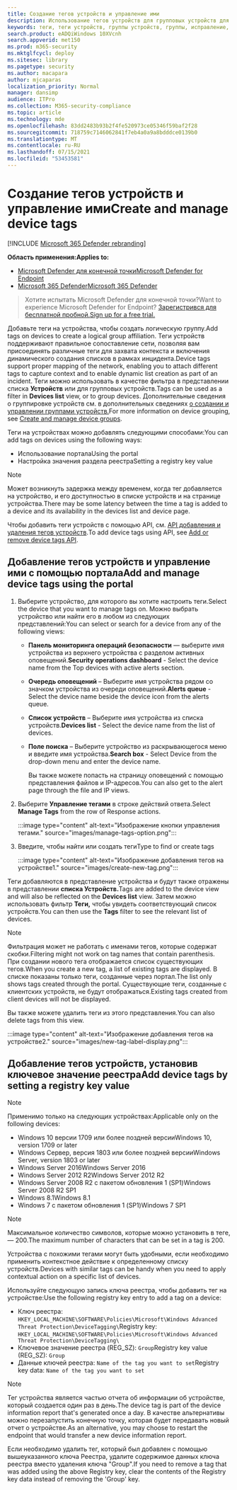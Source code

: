 ```yaml
---
title: Создание тегов устройств и управление ими
description: Использование тегов устройств для групповых устройств для захвата контекста и создания динамического списка в рамках инцидента
keywords: теги, теги устройств, группы устройств, группы, исправление, уровень, правила, группа aad, роль, назначение, ранж
search.product: eADQiWindows 10XVcnh
search.appverid: met150
ms.prod: m365-security
ms.mktglfcycl: deploy
ms.sitesec: library
ms.pagetype: security
ms.author: macapara
author: mjcaparas
localization_priority: Normal
manager: dansimp
audience: ITPro
ms.collection: M365-security-compliance
ms.topic: article
ms.technology: mde
ms.openlocfilehash: 83dd2483b93b2f4fe520973ce05346f59baf2f28
ms.sourcegitcommit: 718759c7146062841f7eb4a0a9a8bdddce0139b0
ms.translationtype: MT
ms.contentlocale: ru-RU
ms.lasthandoff: 07/15/2021
ms.locfileid: "53453581"
---
```

# <a name="create-and-manage-device-tags"></a><span data-ttu-id="4143d-104">Создание тегов устройств и управление ими</span><span class="sxs-lookup"><span data-stu-id="4143d-104">Create and manage device tags</span></span>

[!INCLUDE [Microsoft 365 Defender rebranding](../../includes/microsoft-defender.md)]

<span data-ttu-id="4143d-105">**Область применения:**</span><span class="sxs-lookup"><span data-stu-id="4143d-105">**Applies to:**</span></span>
- [<span data-ttu-id="4143d-106">Microsoft Defender для конечной точки</span><span class="sxs-lookup"><span data-stu-id="4143d-106">Microsoft Defender for Endpoint</span></span>](https://go.microsoft.com/fwlink/p/?linkid=2154037)
- [<span data-ttu-id="4143d-107">Microsoft 365 Defender</span><span class="sxs-lookup"><span data-stu-id="4143d-107">Microsoft 365 Defender</span></span>](https://go.microsoft.com/fwlink/?linkid=2118804)

> <span data-ttu-id="4143d-108">Хотите испытать Microsoft Defender для конечной точки?</span><span class="sxs-lookup"><span data-stu-id="4143d-108">Want to experience Microsoft Defender for Endpoint?</span></span> [<span data-ttu-id="4143d-109">Зарегистрився для бесплатной пробной.</span><span class="sxs-lookup"><span data-stu-id="4143d-109">Sign up for a free trial.</span></span>](https://www.microsoft.com/microsoft-365/windows/microsoft-defender-atp?ocid=docs-wdatp-exposedapis-abovefoldlink)

<span data-ttu-id="4143d-110">Добавьте теги на устройства, чтобы создать логическую группу.</span><span class="sxs-lookup"><span data-stu-id="4143d-110">Add tags on devices to create a logical group affiliation.</span></span> <span data-ttu-id="4143d-111">Теги устройств поддерживают правильное сопоставление сети, позволяя вам присоединять различные теги для захвата контекста и включения динамического создания списков в рамках инцидента.</span><span class="sxs-lookup"><span data-stu-id="4143d-111">Device tags support proper mapping of the network, enabling you to attach different tags to capture context and to enable dynamic list creation as part of an incident.</span></span> <span data-ttu-id="4143d-112">Теги можно использовать в качестве фильтра в представлении списка **Устройств** или для групповых устройств.</span><span class="sxs-lookup"><span data-stu-id="4143d-112">Tags can be used as a filter in **Devices list** view, or to group devices.</span></span> <span data-ttu-id="4143d-113">Дополнительные сведения о группировке устройств см. в дополнительных сведениях [о создании и управлении группами устройств.](machine-groups.md)</span><span class="sxs-lookup"><span data-stu-id="4143d-113">For more information on device grouping, see [Create and manage device groups](machine-groups.md).</span></span>

<span data-ttu-id="4143d-114">Теги на устройствах можно добавлять следующими способами:</span><span class="sxs-lookup"><span data-stu-id="4143d-114">You can add tags on devices using the following ways:</span></span>

- <span data-ttu-id="4143d-115">Использование портала</span><span class="sxs-lookup"><span data-stu-id="4143d-115">Using the portal</span></span>
- <span data-ttu-id="4143d-116">Настройка значения раздела реестра</span><span class="sxs-lookup"><span data-stu-id="4143d-116">Setting a registry key value</span></span>

> [!NOTE]
> <span data-ttu-id="4143d-117">Может возникнуть задержка между временем, когда тег добавляется на устройство, и его доступностью в списке устройств и на странице устройства.</span><span class="sxs-lookup"><span data-stu-id="4143d-117">There may be some latency between the time a tag is added to a device and its availability in the devices list and device page.</span></span>  

<span data-ttu-id="4143d-118">Чтобы добавить теги устройств с помощью API, см. [API добавления и удаления тегов устройств](add-or-remove-machine-tags.md).</span><span class="sxs-lookup"><span data-stu-id="4143d-118">To add device tags using API, see [Add or remove device tags API](add-or-remove-machine-tags.md).</span></span>

## <a name="add-and-manage-device-tags-using-the-portal"></a><span data-ttu-id="4143d-119">Добавление тегов устройств и управление ими с помощью портала</span><span class="sxs-lookup"><span data-stu-id="4143d-119">Add and manage device tags using the portal</span></span>

1. <span data-ttu-id="4143d-120">Выберите устройство, для которого вы хотите настроить теги.</span><span class="sxs-lookup"><span data-stu-id="4143d-120">Select the device that you want to manage tags on.</span></span> <span data-ttu-id="4143d-121">Можно выбрать устройство или найти его в любом из следующих представлений:</span><span class="sxs-lookup"><span data-stu-id="4143d-121">You can select or search for a device from any of the following views:</span></span>

   - <span data-ttu-id="4143d-122">**Панель мониторинга операций безопасности** — выберите имя устройства из верхнего устройства с разделом активных оповещений.</span><span class="sxs-lookup"><span data-stu-id="4143d-122">**Security operations dashboard** - Select the device name from the Top devices with active alerts section.</span></span>
   - <span data-ttu-id="4143d-123">**Очередь оповещений** – Выберите имя устройства рядом со значком устройства из очереди оповещений.</span><span class="sxs-lookup"><span data-stu-id="4143d-123">**Alerts queue** - Select the device name beside the device icon from the alerts queue.</span></span>
   - <span data-ttu-id="4143d-124">**Список устройств** – Выберите имя устройства из списка устройств.</span><span class="sxs-lookup"><span data-stu-id="4143d-124">**Devices list** - Select the device name from the list of devices.</span></span>
   - <span data-ttu-id="4143d-125">**Поле поиска** – Выберите устройство из раскрывающегося меню и введите имя устройства.</span><span class="sxs-lookup"><span data-stu-id="4143d-125">**Search box** - Select Device from the drop-down menu and enter the device name.</span></span>

     <span data-ttu-id="4143d-126">Вы также можете попасть на страницу оповещений с помощью представления файлов и IP-адресов.</span><span class="sxs-lookup"><span data-stu-id="4143d-126">You can also get to the alert page through the file and IP views.</span></span>

2. <span data-ttu-id="4143d-127">Выберите **Управление тегами** в строке действий ответа.</span><span class="sxs-lookup"><span data-stu-id="4143d-127">Select **Manage Tags** from the row of Response actions.</span></span>

    :::image type="content" alt-text="Изображение кнопки управления тегами." source="images/manage-tags-option.png":::

3. <span data-ttu-id="4143d-129">Введите, чтобы найти или создать теги</span><span class="sxs-lookup"><span data-stu-id="4143d-129">Type to find or create tags</span></span>

    :::image type="content" alt-text="Изображение добавления тегов на устройстве1." source="images/create-new-tag.png":::

<span data-ttu-id="4143d-131">Теги добавляются в представление устройства и будут также отражены в представлении **списка Устройств.**</span><span class="sxs-lookup"><span data-stu-id="4143d-131">Tags are added to the device view and will also be reflected on the **Devices list** view.</span></span> <span data-ttu-id="4143d-132">Затем можно использовать фильтр **Теги,** чтобы увидеть соответствующий список устройств.</span><span class="sxs-lookup"><span data-stu-id="4143d-132">You can then use the **Tags** filter to see the relevant list of devices.</span></span>

>[!NOTE]
> <span data-ttu-id="4143d-133">Фильтрация может не работать с именами тегов, которые содержат скобки.</span><span class="sxs-lookup"><span data-stu-id="4143d-133">Filtering might not work on tag names that contain parenthesis.</span></span><br>
> <span data-ttu-id="4143d-134">При создании нового тега отображается список существующих тегов.</span><span class="sxs-lookup"><span data-stu-id="4143d-134">When you create a new tag, a list of existing tags are displayed.</span></span> <span data-ttu-id="4143d-135">В списке показаны только теги, созданные через портал.</span><span class="sxs-lookup"><span data-stu-id="4143d-135">The list only shows tags created through the portal.</span></span> <span data-ttu-id="4143d-136">Существующие теги, созданные с клиентских устройств, не будут отображаться.</span><span class="sxs-lookup"><span data-stu-id="4143d-136">Existing tags created from client devices will not be displayed.</span></span>

<span data-ttu-id="4143d-137">Вы также можете удалить теги из этого представления.</span><span class="sxs-lookup"><span data-stu-id="4143d-137">You can also delete tags from this view.</span></span>

:::image type="content" alt-text="Изображение добавления тегов на устройстве2." source="images/new-tag-label-display.png":::

## <a name="add-device-tags-by-setting-a-registry-key-value"></a><span data-ttu-id="4143d-139">Добавление тегов устройств, установив ключевое значение реестра</span><span class="sxs-lookup"><span data-stu-id="4143d-139">Add device tags by setting a registry key value</span></span>

>[!NOTE]
> <span data-ttu-id="4143d-140">Применимо только на следующих устройствах:</span><span class="sxs-lookup"><span data-stu-id="4143d-140">Applicable only on the following devices:</span></span>
>- <span data-ttu-id="4143d-141">Windows 10 версии 1709 или более поздней версии</span><span class="sxs-lookup"><span data-stu-id="4143d-141">Windows 10, version 1709 or later</span></span>
>- <span data-ttu-id="4143d-142">Windows Сервер, версия 1803 или более поздней версии</span><span class="sxs-lookup"><span data-stu-id="4143d-142">Windows Server, version 1803 or later</span></span>
>- <span data-ttu-id="4143d-143">Windows Server 2016</span><span class="sxs-lookup"><span data-stu-id="4143d-143">Windows Server 2016</span></span>
>- <span data-ttu-id="4143d-144">Windows Server 2012 R2</span><span class="sxs-lookup"><span data-stu-id="4143d-144">Windows Server 2012 R2</span></span>
>- <span data-ttu-id="4143d-145">Windows Server 2008 R2 с пакетом обновления 1 (SP1)</span><span class="sxs-lookup"><span data-stu-id="4143d-145">Windows Server 2008 R2 SP1</span></span>
>- <span data-ttu-id="4143d-146">Windows 8.1</span><span class="sxs-lookup"><span data-stu-id="4143d-146">Windows 8.1</span></span>
>- <span data-ttu-id="4143d-147">Windows 7 с пакетом обновления 1 (SP1)</span><span class="sxs-lookup"><span data-stu-id="4143d-147">Windows 7 SP1</span></span>

> [!NOTE] 
> <span data-ttu-id="4143d-148">Максимальное количество символов, которые можно установить в теге, — 200.</span><span class="sxs-lookup"><span data-stu-id="4143d-148">The maximum number of characters that can be set in a tag is 200.</span></span>

<span data-ttu-id="4143d-149">Устройства с похожими тегами могут быть удобными, если необходимо применить контекстное действие к определенному списку устройств.</span><span class="sxs-lookup"><span data-stu-id="4143d-149">Devices with similar tags can be handy when you need to apply contextual action on a specific list of devices.</span></span>

<span data-ttu-id="4143d-150">Используйте следующую запись ключа реестра, чтобы добавить тег на устройстве:</span><span class="sxs-lookup"><span data-stu-id="4143d-150">Use the following registry key entry to add a tag on a device:</span></span>

- <span data-ttu-id="4143d-151">Ключ реестра: `HKEY_LOCAL_MACHINE\SOFTWARE\Policies\Microsoft\Windows Advanced Threat Protection\DeviceTagging\`</span><span class="sxs-lookup"><span data-stu-id="4143d-151">Registry key: `HKEY_LOCAL_MACHINE\SOFTWARE\Policies\Microsoft\Windows Advanced Threat Protection\DeviceTagging\`</span></span>
- <span data-ttu-id="4143d-152">Ключевое значение реестра (REG_SZ): `Group`</span><span class="sxs-lookup"><span data-stu-id="4143d-152">Registry key value (REG_SZ): `Group`</span></span>
- <span data-ttu-id="4143d-153">Данные ключей реестра: `Name of the tag you want to set`</span><span class="sxs-lookup"><span data-stu-id="4143d-153">Registry key data: `Name of the tag you want to set`</span></span>

>[!NOTE]
><span data-ttu-id="4143d-154">Тег устройства является частью отчета об информации об устройстве, который создается один раз в день.</span><span class="sxs-lookup"><span data-stu-id="4143d-154">The device tag is part of the device information report that's generated once a day.</span></span> <span data-ttu-id="4143d-155">В качестве альтернативы можно перезапустить конечную точку, которая будет передавать новый отчет о устройстве.</span><span class="sxs-lookup"><span data-stu-id="4143d-155">As an alternative, you may choose to restart the endpoint that would transfer a new device information report.</span></span>
> 
> <span data-ttu-id="4143d-156">Если необходимо удалить тег, который был добавлен с помощью вышеуказанного ключа Реестра, удалите содержимое данных ключа реестра вместо удаления ключа "Group".</span><span class="sxs-lookup"><span data-stu-id="4143d-156">If you need to remove a tag that was added using the above Registry key, clear the contents of the Registry key data instead of removing the 'Group' key.</span></span>
